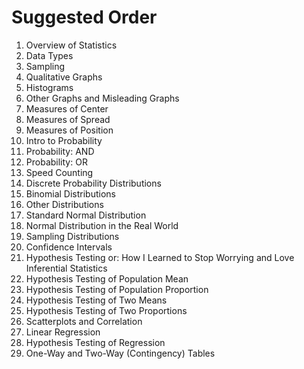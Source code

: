 # Suggested Order

<ol>
  <li>Overview of Statistics</li>
  <li>Data Types</li>
  <li>Sampling</li>
  <li>Qualitative Graphs</li>
  <li>Histograms</li>
  <li>Other Graphs and Misleading Graphs</li>
  <li>Measures of Center</li>
  <li>Measures of Spread</li>
  <li>Measures of Position</li>
  <li>Intro to Probability</li>
  <li>Probability: AND</li>
  <li>Probability: OR</li>
  <li>Speed Counting</li>
  <li>Discrete Probability Distributions</li>
  <li>Binomial Distributions</li>
  <li>Other Distributions</li>
  <li>Standard Normal Distribution</li>
  <li>Normal Distribution in the Real World</li>
  <li>Sampling Distributions</li>
  <li>Confidence Intervals</li>
  <li>Hypothesis Testing or: How I Learned to Stop Worrying and Love Inferential Statistics</li>
  <li>Hypothesis Testing of Population Mean</li>
  <li>Hypothesis Testing of Population Proportion</li>
  <li>Hypothesis Testing of Two Means</li>
  <li>Hypothesis Testing of Two Proportions</li>
  <li>Scatterplots and Correlation</li>
  <li>Linear Regression</li>
  <li>Hypothesis Testing of Regression</li>
  <li>One-Way and Two-Way (Contingency) Tables</li>
</ol>
